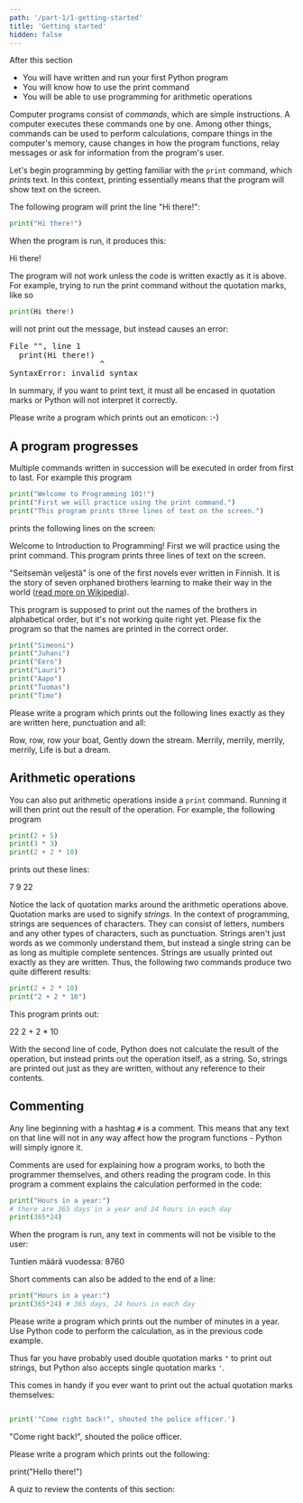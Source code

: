 ```yaml
---
path: '/part-1/1-getting-started'
title: 'Getting started'
hidden: false
---
```


<text-box variant='learningObjectives' name='Learning objectives'>

After this section

- You will have written and run your first Python program
- You will know how to use the print command 
- You will be able to use programming for arithmetic operations

</text-box>

Computer programs consist of _commands_, which are simple instructions. A computer executes these commands one by one. Among other things, commands can be used to perform calculations, compare things in the computer's memory, cause changes in how the program functions, relay messages or ask for information from the program's user.

Let's begin programming by getting familiar with the `print` command, which _prints_ text. In this context, printing essentially means that the program will show text on the screen.

The following program will print the line "Hi there!":

```python
print("Hi there!")
```

When the program is run, it produces this:

<sample-output>

Hi there!

</sample-output>

The program will not work unless the code is written exactly as it is above. For example, trying to run the print command without the quotation marks, like so

```python
print(Hi there!)
```

will not print out the message, but instead causes an error:

<sample-output>

<pre>
File "<stdin>", line 1
  print(Hi there!)
                   ^
SyntaxError: invalid syntax
</pre>

</sample-output>

In summary, if you want to print text, it must all be encased in quotation marks or Python will not interpret it correctly.

<in-browser-programming-exercise name="Emoticon" tmcname="part01-01_emoticon" height="300px">

Please write a program which prints out an emoticon: :-)

</in-browser-programming-exercise>

## A program progresses

Multiple commands written in succession will be executed in order from first to last.
For example this program

```python
print("Welcome to Programming 101!") 
print("First we will practice using the print command.")
print("This program prints three lines of text on the screen.")
```
prints the following lines on the screen:

<sample-output>

Welcome to Introduction to Programming!
First we will practice using the print command.
This program prints three lines of text on the screen.

</sample-output>

<in-browser-programming-exercise name="Fix the code: Seven Brothers" tmcname="part01-02_seven_brothers">

"Seitsemän veljestä" is one of the first novels ever written in Finnish. It is the story of seven orphaned brothers learning to make their way in the world ([read more on Wikipedia](https://en.wikipedia.org/wiki/Seitsem%C3%A4n_veljest%C3%A4)). 

This program is supposed to print out the names of the brothers in alphabetical order, but it's not working quite right yet. Please fix the program so that the names are printed in the correct order.


```python
print("Simeoni")
print("Juhani")
print("Eero")
print("Lauri")
print("Aapo")
print("Tuomas")
print("Timo")
```

</in-browser-programming-exercise>


<in-browser-programming-exercise name="Row, Row, Row Your Boat" tmcname="part01-03_row_your_boat">

Please write a program which prints out the following lines exactly as they are written here, punctuation and all: 

<sample-output>

Row, row, row your boat,
Gently down the stream.
Merrily, merrily, merrily, merrily,
Life is but a dream.

</sample-output>

</in-browser-programming-exercise>


## Arithmetic operations

You can also put arithmetic operations inside a `print` command. Running it will then print out the result of the operation. For example, the following program

```python
print(2 + 5)
print(3 * 3)
print(2 + 2 * 10)
```
prints out these lines:

<sample-output>

7
9
22

</sample-output>

Notice the lack of quotation marks around the arithmetic operations above. Quotation marks are used to signify _strings_. In the context of programming, strings are sequences of characters. They can consist of letters, numbers and any other types of characters, such as punctuation. Strings aren't just words as we commonly understand them, but instead a single string can be as long as multiple complete sentences. 
Strings are usually printed out exactly as they are written. Thus, the following two commands produce two quite different results:

```python
print(2 + 2 * 10)
print("2 + 2 * 10")
```

This program prints out:

<sample-output>

22
2 + 2 * 10

</sample-output>

With the second line of code, Python does not calculate the result of the operation, but instead prints out the operation itself, as a string. 
So, strings are printed out just as they are written, without any reference to their contents.

## Commenting

Any line beginning with a hashtag `#` is a comment. This means that any text on that line will not in any way affect how the program functions - Python will simply ignore it.

Comments are used for explaining how a program works, to both the programmer themselves, and others reading the program code. In this program a comment explains the calculation performed in the code: 

```python
print("Hours in a year:")
# there are 365 days in a year and 24 hours in each day
print(365*24)
```

When the program is run, any text in comments will not be visible to the user:

<sample-output>

Tuntien määrä vuodessa:
8760

</sample-output>

Short comments can also be added to the end of a line: 

```python
print("Hours in a year:")
print(365*24) # 365 days, 24 hours in each day
```

<in-browser-programming-exercise name="Minutes in a year" tmcname="part01-04_minutes_in_a_year">

Please write a program which prints out the number of minutes in a year. Use Python code to perform the calculation, as in the previous code example. 

</in-browser-programming-exercise>

<in-browser-programming-exercise name="Print some code" tmcname="part01-05_print_code">

Thus far you have probably used double quotation marks `"` to print out strings, but Python also accepts single quotation marks `'`.

This comes in handy if you ever want to print out the actual quotation marks themselves:

```python

print('"Come right back!", shouted the police officer.')

```

<sample-output>

"Come right back!", shouted the police officer.

</sample-output>

Please write a program which prints out the following:

<sample-output>

print("Hello there!")

</sample-output>



</in-browser-programming-exercise>




A quiz to review the contents of this section:

<quiz id="f1d6d205-dfd6-5c6f-b148-b332dfd64289"></quiz>
